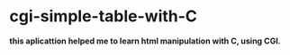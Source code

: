 # cgi-simple-table-with-C

<b> this aplicattion helped me to learn html manipulation with C, using CGI.</b>
